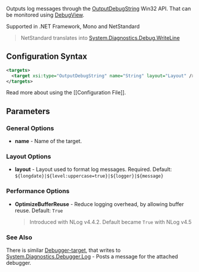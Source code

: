 Outputs log messages through the [OutputDebugString](https://msdn.microsoft.com/da-dk/library/windows/desktop/aa363362.aspx) Win32 API. That can be monitored using [DebugView](https://docs.microsoft.com/en-us/sysinternals/downloads/debugview).

Supported in .NET Framework, Mono and NetStandard
> NetStandard translates into [System.Diagnostics.Debug.WriteLine](https://msdn.microsoft.com/en-us/library/system.diagnostics.debug.writeline.aspx)

## Configuration Syntax
```xml
<targets>
  <target xsi:type="OutputDebugString" name="String" layout="Layout" />
</targets>
```
Read more about using the [[Configuration File]].

## Parameters
### General Options
* **name** - Name of the target.

### Layout Options
* **layout** - Layout used to format log messages. Required. Default: `${longdate}|${level:uppercase=true}|${logger}|${message}`

### Performance Options
* **OptimizeBufferReuse** - Reduce logging overhead, by allowing buffer reuse. Default: `True`
  > Introduced with NLog v4.4.2. Default became `True` with NLog v4.5

### See Also
There is similar [Debugger-target](https://github.com/NLog/NLog/wiki/Debugger-target), that  writes to [System.Diagnostics.Debugger.Log](https://msdn.microsoft.com/en-us/library/system.diagnostics.debugger.log.aspx) - Posts a message for the attached debugger.  